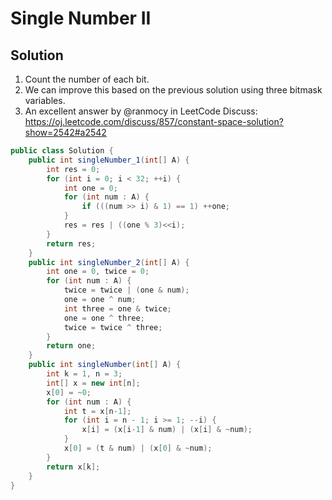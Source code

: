# Single Number II

## Solution

1. Count the number of each bit.
2. We can improve this based on the previous solution using three bitmask variables.
3. An excellent answer by @ranmocy in LeetCode Discuss: https://oj.leetcode.com/discuss/857/constant-space-solution?show=2542#a2542

```java
public class Solution {
    public int singleNumber_1(int[] A) {
        int res = 0;
        for (int i = 0; i < 32; ++i) {
            int one = 0;
            for (int num : A) {
                if (((num >> i) & 1) == 1) ++one;
            }
            res = res | ((one % 3)<<i);
        }
        return res;
    }
    public int singleNumber_2(int[] A) {
        int one = 0, twice = 0;
        for (int num : A) {
            twice = twice | (one & num);
            one = one ^ num;
            int three = one & twice;
            one = one ^ three;
            twice = twice ^ three;
        }
        return one;
    }
    public int singleNumber(int[] A) {
        int k = 1, n = 3;
        int[] x = new int[n];
        x[0] = ~0;
        for (int num : A) {
            int t = x[n-1];
            for (int i = n - 1; i >= 1; --i) {
                x[i] = (x[i-1] & num) | (x[i] & ~num);
            }
            x[0] = (t & num) | (x[0] & ~num);
        }
        return x[k];
    }
}
```
